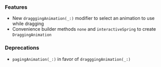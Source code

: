 ### Features
- New `dragggingAnimation(_:)` modifier to select an animation to use while dragging
- Convenience builder methods `none` and `interactiveSpring` to create `DraggingAnimation`

### Deprecations
- `pagingAnimation(_:)` in favor of `dragggingAnimation(_:)`